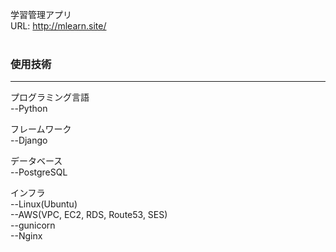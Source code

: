 学習管理アプリ<br>
URL: http://mlearn.site/
<br><br>

<h3>使用技術</h3>
<hr>
プログラミング言語<br>
--Python

フレームワーク<br>
--Django

データベース<br>
--PostgreSQL

インフラ<br>
--Linux(Ubuntu)<br>
--AWS(VPC, EC2, RDS, Route53, SES)<br>
--gunicorn<br>
--Nginx<br>
